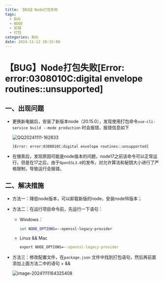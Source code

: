 ```yaml
---
title: 【BUG】Node打包失败
tags:
  - BUG
  - NODE
  - 前端
  - 打包
categories: BUG
date: 2024-11-12 10:15:08
---
```



# 【BUG】Node打包失败[Error: error:0308010C:digital envelope routines::unsupported]

## 一、出现问题

+ 更换新电脑后，安装了新版本node（20.15.0），发现使用打包命令`vue-cli-service build --mode production` 时会报错，报错信息如下

  ![QQ20241111-162833](/img/post/QQ20241111-162833.png)

  ```
  [Error: error:0308010C:digital envelope routines::unsupported]
  ```

+ 在搜索后，发现原因可能是node版本的问题，node17之前该命令可以正常运行，但是在17之后，由于`OpenSSL3.0`的发布，对允许算法和秘钥大小进行了严格限制，导致运行会报错。



## 二、解决措施

+ 方法一：降低node版本，可以卸载新版的node，安装node16版本；

+ 方法二：在运行项目命令前，先运行一下语句：

  + Windows：

    ```cmd
    set NODE_OPTIONS=--openssl-legacy-provider 
    ```

  + Linux && Mac

    ```cmd
    export NODE_OPTIONS=--openssl-legacy-provider 
    ```

+ 方法三：修改配置文件，在`package.json` 文件中找到打包语句，然后再前面添加上面方法二中的语句 + &&

  ![image-20241111164325408](/img/post/image-20241111164325408.png)

  

